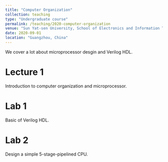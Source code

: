 ```yaml
---
title: "Computer Organization"
collection: teaching
type: "Undergraduate course"
permalink: /teaching/2020-computer-organization
venue: "Sun Yat-sen University, School of Electronics and Information Technology"
date: 2020-09-01
location: "Guangzhou, China"
---
```


We cover a lot about microprocessor desgin and Verilog HDL.

Lecture 1
======
Introduction to computer organization and microprocessor.

Lab 1
======
Basic of Verilog HDL.

Lab 2
======
Design a simple 5-stage-pipelined CPU.
